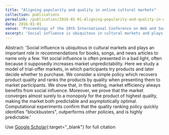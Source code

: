 ```yaml
---
title: "Aligning popularity and quality in online cultural markets"
collection: publications
permalink: /publication/2016-01-01-Aligning-popularity-and-quality-in-online-cultural-markets
date: 2016-01-01
venue: 'Proceedings of the 10th International Conference on Web and Social Media, ICWSM 2016'
excerpt: 'Social influence is ubiquitous in cultural markets and plays an important role in recommendations for books, songs, and news articles to name only a few. Yet social influence is often presented in a bad light, often because it supposedly increases market unpredictability. Here we study a model of trial-offer markets, in which participants try products and later decide whether to purchase. We consi...'
---
```

Abstract: 'Social influence is ubiquitous in cultural markets and plays an important role in recommendations for books, songs, and news articles to name only a few. Yet social influence is often presented in a bad light, often because it supposedly increases market unpredictability. Here we study a model of trial-offer markets, in which participants try products and later decide whether to purchase. We consider a simple policy which recovers product quality and ranks the products by quality when presenting them to market participants. We show that, in this setting, market efficiency always benefits from social influence. Moreover, we prove that the market converges almost surely to a monopoly for the product of highest quality, making the market both predictable and asymptotically optimal. Computational experiments confirm that the quality ranking policy quickly identifies &quot;blockbusters&quot;, outperforms other policies, and is highly predictable.'

Use [Google Scholar](https://scholar.google.com/scholar?q=Aligning+popularity+and+quality+in+online+cultural+markets){:target="_blank"} for full citation